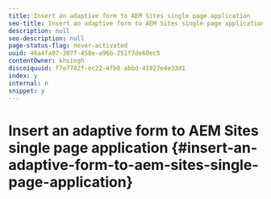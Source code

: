 ```yaml
---
title: Insert an adaptive form to AEM Sites single page application 
seo-title: Insert an adaptive form to AEM Sites single page application 
description: null
seo-description: null
page-status-flag: never-activated
uuid: 46a4fa97-307f-458e-a96b-251f7de60ec5
contentOwner: khsingh
discoiquuid: f7e7702f-ec22-4fb0-abbd-41927e4e33d1
index: y
internal: n
snippet: y
---
```


# Insert an adaptive form to AEM Sites single page application {#insert-an-adaptive-form-to-aem-sites-single-page-application}

